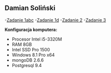 ## Damian Soliński

-[Zadanie 1abc](/zad1abc.md)
-[Zadanie 1d](/zad1d.md)
-[Zadanie 2](/zad2.md)
-[Zadanie 3](/zad3.md)

**Konfiguracja komputera:**
- Procesor Intel i5-3320M
- RAM 8GB
- Intel SSD Pro 1500
- Windows 8.1 Pro x64
- mongoDB 2.6.6
- Postgresql 9.4
